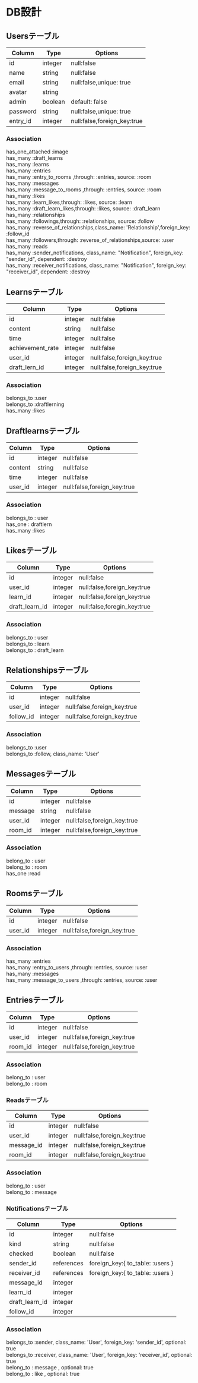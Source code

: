 # DB設計

## Usersテーブル
|Column|Type|Options|
|------|----|-------|
|id|integer|null:false|
|name|string|null:false|
|email|string|null:false,unique: true|
|avatar|string|
|admin|boolean|default: false|
|password|string|null:false,unique: true|
|entry_id|integer|null:false,foreign_key:true|

### Association
has_one_attached :image<br>
has_many :draft_learns<br>
has_many :learns<br>
has_many :entries<br>
has_many :entry_to_rooms ,through: :entries, source: :room<br>
has_many :messages<br>
has_many :message_to_rooms ,through: :entries, source: :room<br>
has_many :likes<br>
has_many :learn_likes,through: :likes, source: :learn<br>
has_many :draft_learn_likes,through: :likes, source: :draft_learn<br>
has_many :relationships<br>
has_many :followings,through: :relationships, source: :follow<br>
has_many :reverse_of_relationships,class_name: 'Relationship',foreign_key: :follow_id<br>
has_many :followers,through: :reverse_of_relationships,source: :user<br>
has_many :reads<br>
has_many :sender_notifications, class_name: "Notification", foreign_key: "sender_id", dependent: :destroy<br>
has_many :receiver_notifications, class_name: "Notification", foreign_key: "receiver_id", dependent: :destroy

<!-- has_many :notifications -->

## Learnsテーブル
|Column|Type|Options|
|------|----|-------|
|id|integer|null:false|
|content|string|null:false|
|time|integer|null:false|
|achievement_rate|integer|null:false|
|user_id|integer|null:false,foreign_key:true|
|draft_lern_id |integer|null:false,foreign_key:true|

### Association
belongs_to :user<br>
belongs_to :draftlerning<br>
has_many   :likes

## Draftlearnsテーブル
|Column|Type|Options|
|------|----|-------|
|id|integer|null:false|
|content|string|null:false|
|time|integer|null:false|
|user_id|integer|null:false,foreign_key:true|

### Association
belongs_to : user <br>
has_one    : draftlern<br>
has_many :likes

## Likesテーブル
|Column|Type|Options|
|------|----|-------|
|id|integer|null:false|
|user_id|integer|null:false,foreign_key:true|
|learn_id|integer|null:false,foreign_key:true|
|draft_learn_id|integer|null:false,foregin_key:true|
### Association
belongs_to : user <br>
belongs_to : learn<br>
belongs_to : draft_learn

## Relationshipsテーブル
|Column|Type|Options|
|------|----|-------|
|id|integer|null:false|
|user_id|integer|null:false,foreign_key:true|
|follow_id|integer|null:false,foreign_key:true|
### Association
belongs_to :user <br>
belongs_to :follow, class_name: 'User'

## Messagesテーブル
|Column|Type|Options|
|------|----|-------|
|id|integer|null:false|
|message|string|null:false|
|user_id|integer|null:false,foreign_key:true|
|room_id|integer|null:false,foreign_key:true|
### Association
belong_to : user <br>
belong_to : room <br>
has_one   :read

## Roomsテーブル
|Column|Type|Options|
|------|----|-------|
|id|integer|null:false|
|user_id|integer|null:false,foreign_key:true|

### Association
has_many :entries<br>
has_many :entry_to_users ,through: :entries, source: :user<br>
has_many :messages<br>
has_many :message_to_users ,through: :entries, source: :user

## Entriesテーブル
|Column|Type|Options|
|------|----|-------|
|id|integer|null:false|
|user_id|integer|null:false,foreign_key:true|
|room_id|integer|null:false,foreign_key:true|

### Association
belong_to : user <br>
belong_to : room

### Readsテーブル
Column|Type|Options|
|------|----|-------|
|id|integer|null:false|
|user_id|integer|null:false,foreign_key:true|
|message_id|integer|null:false,foreign_key:true|
|room_id|integer|null:false,foreign_key:true|

### Association
belong_to : user <br>
belong_to : message

### Notificationsテーブル
Column|Type|Options|
|------|----|-------|
|id|integer|null:false|
|kind|string|null:false|
|checked|boolean|null:false|
|sender_id|references |foreign_key:{ to_table: :users }|null:false|optional:true|
|receiver_id|references|foreign_key:{ to_table: :users }|null:false|optional:true|
|message_id|integer|
|learn_id|integer|
|draft_learn_id|integer|
|follow_id|integer|

### Association
belongs_to :sender, class_name: 'User', foreign_key: 'sender_id', optional: true <br>
belongs_to :receiver, class_name: 'User', foreign_key: 'receiver_id', optional: true<br>
belong_to : message , optional: true<br>
belong_to : like    , optional: true<br>
